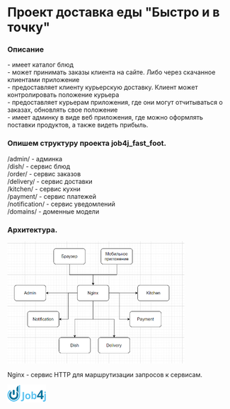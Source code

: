 


<h1>Проект доставка еды "Быстро и в точку"</h1>

<h3>Описание</h3>
- имеет каталог блюд <br>
- может принимать заказы клиента на сайте. Либо через скачанное клиентами приложение <br>
- предоставляет клиенту курьерскую доставку. Клиент может контролировать положение курьера <br>
- предоставляет курьерам приложения, где они могут отчитываться о заказах, обновлять свое положение <br>
- имеет админку в виде веб приложения, где можно оформлять поставки продуктов, а также видеть прибыль. <br>

<h3>Опишем структуру проекта job4j_fast_foot.</h3>
/admin/ - админка <br>
/dish/ - сервис блюд <br>
/order/ - сервис заказов <br>
/delivery/ - сервис доставки <br>
/kitchen/ - сервис кухни <br>
/payment/ - сервис платежей <br>
/notification/ - сервис уведомлений <br>
/domains/ - доменные модели <br>

<h3>Архитектура.</h3>

![](img/architect.png) <br>

Nginx - сервис HTTP для маршрутизации запросов к сервисам. <br>



<a href=https://www.job4j.ru> ![](img/job4_logo.png) </a>